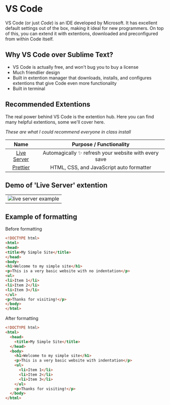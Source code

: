 # VS Code
VS Code (or just *Code*) is an IDE developed by Microsoft. It has excellent default settings out of the box, making it ideal for new programmers. On top of this, you can extend it with extentions, downloaded and preconfigured from within Code itself.

## Why VS Code over Sublime Text?
- VS Code is actually free, and won't bug you to buy a license
- Much friendlier design
- Built in extention manager that downloads, installs, and configures extentions that give Code even more functionality
- Built in terminal

## Recommended Extentions
The real power behind VS Code is the extention hub. Here you can find many helpful extentions, some we'll cover here. 

*These are what I could recommend everyone in class install*

|                                           Name                                           |               Purpose / Functionality                |
| :--------------------------------------------------------------------------------------: | :--------------------------------------------------: |
| [Live Server](https://marketplace.visualstudio.com/items?itemName=ritwickdey.LiveServer) | Automagically ✨ refresh your website with every save |
|  [Prettier](https://marketplace.visualstudio.com/items?itemName=esbenp.prettier-VSCode)  |       HTML, CSS, and JavaScript auto formatter       |


## Demo of 'Live Server' extention
|                                                                                                                                                 |
| :---------------------------------------------------------------------------------------------------------------------------------------------: |
| ![live server example](https://github.com/ritwickdey/vscode-live-server/raw/HEAD/images/Screenshot/vscode-live-server-explorer-menu-demo-1.gif) |

## Example of formatting
Before formatting
```html
<!DOCTYPE html>
<html>
<head>
<title>My Simple Site</title>
</head>
<body>
<h1>Welcome to my simple site</h1>
<p>This is a very basic website with no indentation</p>
<ul>
<li>Item 1</li>
<li>Item 2</li>
<li>Item 3</li>
</ul>
<p>Thanks for visiting!</p>
</body>
</html>
```

After formatting
```html
<!DOCTYPE html>
<html>
  <head>
    <title>My Simple Site</title>
  </head>
  <body>
    <h1>Welcome to my simple site</h1>
    <p>This is a very basic website with indentation</p>
    <ul>
      <li>Item 1</li>
      <li>Item 2</li>
      <li>Item 3</li>
    </ul>
    <p>Thanks for visiting!</p>
  </body>
</html>
```